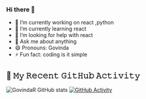 ### Hi there 👋


- 🔭 I’m currently working on react ,python
- 🌱 I’m currently learning react
- 🤔 I’m looking for help with react
- 💬 Ask me about anything
- 😄 Pronouns: Govinda
- ⚡ Fun fact: coding is it simple

## 🔔 𝙼𝚢 𝚁𝚎𝚌𝚎𝚗𝚝 𝙶𝚒𝚝𝙷𝚞𝚋 𝙰𝚌𝚝𝚒𝚟𝚒𝚝𝚢
<!--START_SECTION:activity-->

<!--END_SECTION:activity-->


![GovindaR GitHub stats](https://github-readme-stats.vercel.app/api?username=govindaR987&show_icons=true&theme=vue)
[![GitHub Activity](https://github.com/govindaR987/govindaR987/actions/workflows/git_read.yml/badge.svg)](https://github.com/govindaR987/govindaR987/actions/workflows/git_read.yml)
